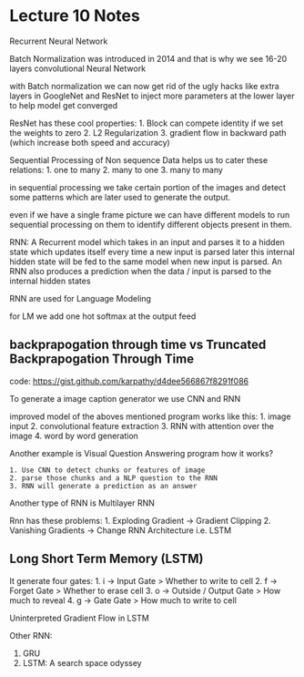 # Lecture 10 Notes

Recurrent Neural Network

Batch Normalization was introduced in 2014 and that is why we see 16-20 layers convolutional Neural Network

with Batch normalization we can now get rid of the ugly hacks like extra layers in GoogleNet and ResNet to inject more parameters at the lower layer to help model get converged

ResNet has these cool properties:
    1. Block can compete identity if we set the weights to zero
    2. L2 Regularization
    3. gradient flow in backward path (which increase both speed and accuracy)

Sequential Processing of Non sequence Data helps us to cater these relations:
    1. one to many
    2. many to one
    3. many to many

in sequential processing we take certain portion of the images and detect some patterns which are later used to generate the output.

even if we have a single frame picture we can have different models to run sequential processing on them to identify different objects present in them.

RNN:
    A Recurrent model which takes in an input and parses it to a hidden state which updates itself every time a new input is parsed later this internal hidden state will be fed to the same model when new input is parsed.
    An RNN also produces a prediction when the data / input is parsed to the internal hidden states

RNN are used for Language Modeling

for LM we add one hot softmax at the output feed

## backprapogation through time vs Truncated Backprapogation Through Time

code:
    https://gist.github.com/karpathy/d4dee566867f8291f086

To generate a image caption generator we use CNN and RNN

improved model of the aboves mentioned program works like this:
    1. image input
    2. convolutional feature extraction
    3. RNN with attention over the image
    4. word by word generation

Another example is Visual Question Answering program
how it works?

    1. Use CNN to detect chunks or features of image
    2. parse those chunks and a NLP question to the RNN
    3. RNN will generate a prediction as an answer

Another type of RNN is Multilayer RNN

Rnn has these problems:
    1. Exploding Gradient -> Gradient Clipping
    2. Vanishing Gradients -> Change RNN Architecture i.e. LSTM

## Long Short Term Memory (LSTM)

It generate four gates:
    1. i -> Input Gate > Whether to write to cell
    2. f -> Forget Gate > Whether to erase cell
    3. o -> Outside / Output Gate > How much to reveal
    4. g -> Gate Gate > How much to write to cell

Uninterpreted Gradient Flow in LSTM

Other RNN:

1. GRU
2. LSTM: A search space odyssey


